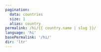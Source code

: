 ```yaml
---
pagination:
  data: countries
  size: 1
  alias: country
permalink: /hi/{{ country.name | slug }}/
language: 'hi'
basePermalink: '/hi/'
dir: 'ltr'
---
```



